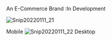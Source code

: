 An E-Commerce Brand
:In Development

![Snip20220111_21](https://user-images.githubusercontent.com/35585621/149063273-43a96083-c35a-4d09-a23e-3b448671730d.png)



Mobile
![Snip20220111_22](https://user-images.githubusercontent.com/35585621/149063470-7eab765a-b7ad-43df-8e7a-0a3de990f41d.png)
Desktop
